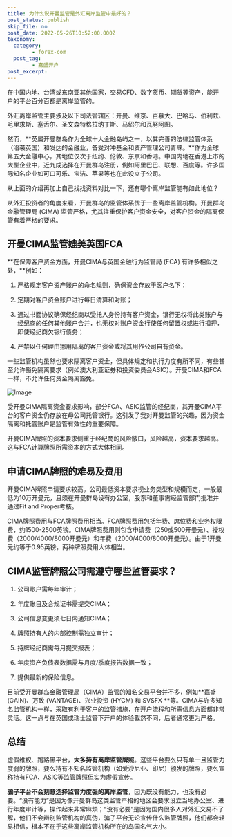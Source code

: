 ```yaml
---
title: 为什么说开曼监管是外汇离岸监管中最好的？
post_status: publish
skip_file: no
post_date: 2022-05-26T10:52:00.000Z
taxonomy:
  category:
        - forex-com
  post_tag:
        - 嘉盛开户
post_excerpt: 
---
```

在中国内地、台湾或东南亚其他国家，交易CFD、数字货币、期货等资产，能开户的平台百分百都是离岸监管的。

外汇离岸监管主要涉及以下司法管辖区：开曼、维京、百慕大、巴哈马、伯利兹、毛里求斯、塞舌尔、圣文森特格拉纳丁斯、马绍尔和瓦努阿图。

然而，**英属开曼群岛作为全球十大金融岛屿之一，以其完善的法律监管体系（沿袭英国）和发达的金融业，备受对冲基金和资产管理公司青睐。**作为全球第五大金融中心，其地位仅次于纽约、伦敦、东京和香港。中国内地在香港上市的大型企业中，近九成选择在开曼群岛注册，例如阿里巴巴、联想、百度等。许多国际知名企业如可口可乐、宝洁、苹果等也在此设立子公司。

从上面的介绍再加上自己找找资料对比一下，还有哪个离岸监管能有如此地位？

从外汇投资者的角度来看，开曼群岛的监管体系优于一些离岸监管机构。开曼群岛金融管理局 (CIMA) 监管严格，尤其注重保护客户资金安全，对客户资金的隔离保管有着严格的要求。

## 开曼CIMA监管媲美英国FCA

**在保障客户资金方面，开曼CIMA与英国金融行为监管局 (FCA) 有许多相似之处，**例如：

1. 严格规定客户资产账户的命名规则，确保资金存放于客户名下；

1. 定期对客户资金账户进行每日清算和对账；

1. 通过书面协议确保经纪商以受托人身份持有客户资金，银行无权将此类账户与经纪商的任何其他账户合并，也无权对账户资金行使任何留置权或进行扣押，即使经纪商欠银行债务；

1. 严禁以任何理由挪用隔离的客户资金或将其用作公司自有资金。

一些监管机构虽然也要求隔离客户资金，但具体规定和执行力度有所不同，有些甚至允许豁免隔离要求（例如澳大利亚证券和投资委员会ASIC）。开曼CIMA和FCA一样，不允许任何资金隔离豁免。

![Image](https://prod-files-secure.s3.us-west-2.amazonaws.com/39ed1227-6d7d-4570-be36-9ccd4a2c4241/bd849744-3fcb-4a37-8312-357962c8f065/image.png?X-Amz-Algorithm=AWS4-HMAC-SHA256&X-Amz-Content-Sha256=UNSIGNED-PAYLOAD&X-Amz-Credential=ASIAZI2LB466WU7MP2SH%2F20250401%2Fus-west-2%2Fs3%2Faws4_request&X-Amz-Date=20250401T041332Z&X-Amz-Expires=3600&X-Amz-Security-Token=IQoJb3JpZ2luX2VjEEsaCXVzLXdlc3QtMiJHMEUCIASHmor6XbGleL4VlF1q%2BWzhRxHwzXZXF4h2lYbboAKZAiEA9lYNbCSSq8gY%2B39ucbip4smzluBqrBqTj%2FRB%2BKuu6R4qiAQItP%2F%2F%2F%2F%2F%2F%2F%2F%2F%2FARAAGgw2Mzc0MjMxODM4MDUiDJwjA86ZtcDRoyUb4ircA4Yi0vve2dDbRY7Z0jVB1C0zTQO5gZpJOghHj1Lkz%2BbM%2BkTXR5l0eqtOZhghzzhTbrqrOvCNShMpo%2BbdoICbpDL3bsXsVPwpuBdofSnejQYZWoSc0NYdeHuJHfbfWhl1aoRi6dJf3JzSNqCmQfsE47hA0b8a3cX%2FfeKJM7N1WYeoAZVt8p7qVpJQnB%2F6u58FLGh6rIkYR3OVSz3ytEQCcC%2BIXz44OFKHA1SndU633bx%2BfpM%2FkKmQb8q23XoZ87ESP2YWhv%2FuQP%2BnxtJamwhQv1xY8donFUh9AKfxFzCySP3wDI0vq0jLuhXE4qsX66O04YvkXRhY5q85UvJu6b7aoQ5DX8dqgtn51G1%2FH3y0XxkFnBgbNVpSu%2FKUVtMJAGqIBolt0U9HvTRPpnhyaQ%2BoL54NSVUKI6HhrmjsvE4y4I954krjjhvgT21ZZ0yFUkrk4%2BDmWithahpbNK26Hls0%2BHLUWSf3wN91JOSlbmM9%2FQ4MGnGs7YXoZ5Zd89GOOqOH7TIrDZKgxO1yA91uQYhAQzzQUQec8nJRLF8u%2FPXgHmpB5NvC%2FnxtkK53zdmzeDtnSfV2Hux4gKkKwH9SND29PYeBd3FY6%2BlqyMr4Soqc20SMsYRjBMsRYyMwGrcAMNyirb8GOqUBryeOzy%2FAbPPULCFrKfp9MUvo9m10BaNy%2B%2BB636TlluZUENsDTM%2BFrPlXufXNaeWDt1hlMb0U2lFyTht6mF8jzpCoicbMJA97abPghV3VrmvXDNDHjnN1BnvkA%2F%2B9ZGB9x19Yr5NQWcJ5XhiXpneHJI5uO%2Bz3Dc5p5HU0RkiRKoRPTlDsIA%2FnS4pBZPBEur1eQIutEHmJu1uPcib78%2Ff9mFHrLmbU&X-Amz-Signature=3d59843616745f5a415fb0135ca9addd41a3f5dd3e8e88478b3f1e6a401234e5&X-Amz-SignedHeaders=host&x-id=GetObject)

受开曼CIMA隔离资金要求影响，部分FCA、ASIC监管的经纪商，其开曼CIMA平台的客户资金仍存放在母公司托管银行。这引发了我对开曼监管的兴趣，因为资金隔离和托管账户是监管有效性的重要保障。

开曼CIMA牌照的资本要求侧重于经纪商的风险敞口，风险越高，资本要求越高。这与FCA计算牌照所需资本的方式大体相同。

## **申请CIMA牌照的难易及费用**

开曼CIMA牌照申请要求较高。公司最低资本要求视业务类型和规模而定，一般最低为10万开曼元，且须在开曼群岛设有办公室，股东和董事需经监管部门批准并通过Fit and Proper考核。

CIMA牌照费用与FCA牌照费用相当。FCA牌照费用包括年费、席位费和业务权限费，约1500-2500英镑。CIMA牌照费用则包含申请费（250或500开曼元）、授权费（2000/4000/8000开曼元）和年费（2000/4000/8000开曼元）。由于1开曼元约等于0.95英镑，两种牌照费用大体相当。

## CIMA监管牌照公司需遵守哪些监管要求？

1. 公司账户需每年审计；

1. 年度账目及合规证书需提交CIMA；

1. 公司信息变更须七日内通知CIMA；

1. 牌照持有人的内部控制需独立审计；

1. 持牌经纪商需每月提交报表；

1. 年度资产负债表数据需与月度/季度报告数据一致；

1. 提供最新的保险信息。

目前受开曼群岛金融管理局（CIMA）监管的知名交易平台并不多，例如**嘉盛 (GAIN)、万致 (VANTAGE)、兴业投资 (HYCM) 和 SVSFX **等。CIMA与许多知名监管机构一样，采取有利于客户的监管措施，在开户流程和所需信息方面都非常灵活。这一点与在英国或瑞士监管下开户的体验截然不同，后者通常更为严格。

## 总结

虚假维权、跑路黑平台，**大多持有离岸监管牌照**。这些平台要么只有单一且监管力度弱的牌照，要么持有不知名监管机构（如爱沙尼亚、印尼）颁发的牌照，要么宣称持有FCA、ASIC等监管牌照但实为虚假宣传。

**骗子平台不会刻意选择监管力度强的离岸监管**，因为既没有能力，也没有必要。“没有能力”是因为像开曼群岛这类监管严格的地区会要求设立当地办公室、进行年度审计等，操作起来非常麻烦；“没有必要”是因为国内很多人对外汇交易不了解，他们不会辨别监管机构的真伪，骗子平台无论宣传什么监管牌照，他们都会轻易相信，根本不在乎这些离岸监管机构所在的岛国名气大小。